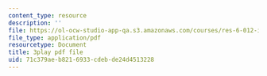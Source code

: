 ```yaml
---
content_type: resource
description: ''
file: https://ol-ocw-studio-app-qa.s3.amazonaws.com/courses/res-6-012-introduction-to-probability-spring-2018/71c379aeb8216933cdebde24d4513228_KPF8owESMdo.pdf
file_type: application/pdf
resourcetype: Document
title: 3play pdf file
uid: 71c379ae-b821-6933-cdeb-de24d4513228
---
```

